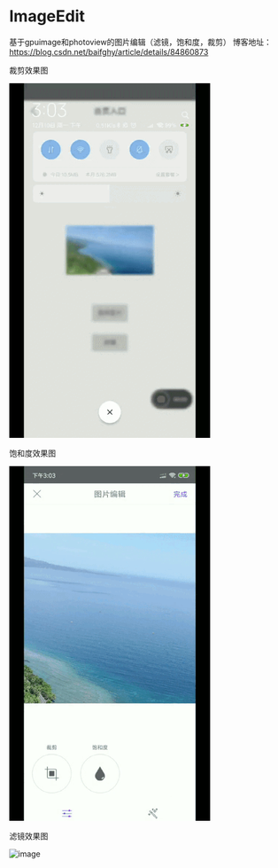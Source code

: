 # ImageEdit
基于gpuimage和photoview的图片编辑（滤镜，饱和度，裁剪）
博客地址：https://blog.csdn.net/baifghy/article/details/84860873

裁剪效果图

![image](https://github.com/cydeep/ImageEdit/blob/master/app/src/main/res/drawable/image_clip.gif)

饱和度效果图

![image](https://github.com/cydeep/ImageEdit/blob/master/app/src/main/res/drawable/image_saturation.gif)

滤镜效果图

![image](https://github.com/cydeep/ImageEdit/blob/master/app/src/main/res/drawable/image_fliter.gif)
